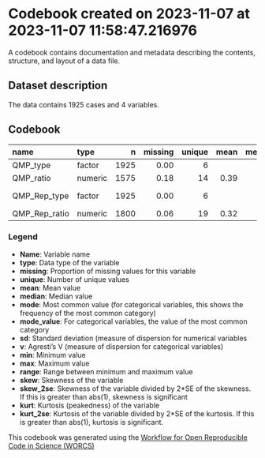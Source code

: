 Codebook created on 2023-11-07 at 2023-11-07 11:58:47.216976
================

A codebook contains documentation and metadata describing the contents,
structure, and layout of a data file.

## Dataset description

The data contains 1925 cases and 4 variables.

## Codebook

| name          | type    |    n | missing | unique | mean | median |   mode | mode_value      |   sd |   v |  min |  max | range | skew | skew_2se |  kurt | kurt_2se |
|:--------------|:--------|-----:|--------:|-------:|-----:|-------:|-------:|:----------------|-----:|----:|-----:|-----:|------:|-----:|---------:|------:|---------:|
| QMP_type      | factor  | 1925 |    0.00 |      6 |      |        | 385.00 | Def. Ratio      |      | 0.8 |      |      |       |      |          |       |          |
| QMP_ratio     | numeric | 1575 |    0.18 |     14 | 0.39 |   0.34 |   0.34 |                 | 0.37 |     | 0.01 | 0.99 |  0.99 | 0.41 |     3.34 | -1.29 |    -5.22 |
| QMP_Rep_type  | factor  | 1925 |    0.00 |      6 |      |        | 385.00 | Rep. Def. Ratio |      | 0.8 |      |      |       |      |          |       |          |
| QMP_Rep_ratio | numeric | 1800 |    0.06 |     19 | 0.32 |   0.20 |   0.20 |                 | 0.35 |     | 0.01 | 0.99 |  0.99 | 0.73 |     6.34 | -0.81 |    -3.51 |

### Legend

- **Name**: Variable name
- **type**: Data type of the variable
- **missing**: Proportion of missing values for this variable
- **unique**: Number of unique values
- **mean**: Mean value
- **median**: Median value
- **mode**: Most common value (for categorical variables, this shows the
  frequency of the most common category)
- **mode_value**: For categorical variables, the value of the most
  common category
- **sd**: Standard deviation (measure of dispersion for numerical
  variables
- **v**: Agresti’s V (measure of dispersion for categorical variables)
- **min**: Minimum value
- **max**: Maximum value
- **range**: Range between minimum and maximum value
- **skew**: Skewness of the variable
- **skew_2se**: Skewness of the variable divided by 2\*SE of the
  skewness. If this is greater than abs(1), skewness is significant
- **kurt**: Kurtosis (peakedness) of the variable
- **kurt_2se**: Kurtosis of the variable divided by 2\*SE of the
  kurtosis. If this is greater than abs(1), kurtosis is significant.

This codebook was generated using the [Workflow for Open Reproducible
Code in Science (WORCS)](https://osf.io/zcvbs/)
